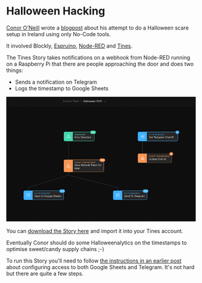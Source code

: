 # Halloween Hacking
[Conor O'Neill](https://twitter.com/conoro) wrote a [blogpost](https://conoroneill.net/2021/11/01/no-code-halloween-hacking-with-blockly-espruino-node-red-tines/) about his attempt to do a Halloween scare setup in Ireland using only No-Code tools.

It involved Blockly, [Espruino](https://www.espruino.com), [Node-RED](https://nodered.org/) and [Tines](https://www.tines.com).

The Tines Story takes notifications on a webhook from Node-RED running on a Raspberry Pi that there are people approaching the door and does two things:

* Sends a notification on Telegram 
* Logs the timestamp to Google Sheets

![Tines Story](tines_halloween_story.png)

You can [download the Story here](halloween-2021.json) and import it into your Tines account.

Eventually Conor should do some Halloweenalytics on the timestamps to optimise sweet/candy supply chains ;-)

To run this Story you'll need to follow [the instructions in an earlier post](https://conoroneill.net/2021/09/20/using-tines-for-home-iot-automation/) about configuring access to both Google Sheets and Telegram. It's not hard but there are quite a few steps.



